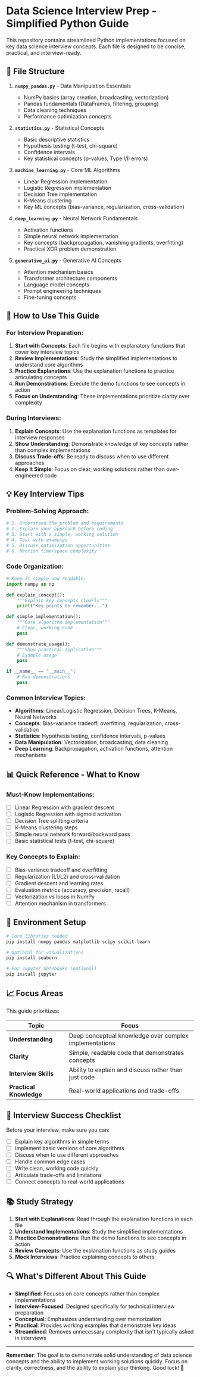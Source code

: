 # Data Science Interview Prep - Simplified Python Guide

This repository contains streamlined Python implementations focused on key data science interview concepts. Each file is designed to be concise, practical, and interview-ready.

## 📁 File Structure

1. **`numpy_pandas.py`** - Data Manipulation Essentials
   - NumPy basics (array creation, broadcasting, vectorization)
   - Pandas fundamentals (DataFrames, filtering, grouping)
   - Data cleaning techniques
   - Performance optimization concepts

2. **`statistics.py`** - Statistical Concepts
   - Basic descriptive statistics
   - Hypothesis testing (t-test, chi-square)
   - Confidence intervals
   - Key statistical concepts (p-values, Type I/II errors)

3. **`machine_learning.py`** - Core ML Algorithms
   - Linear Regression implementation
   - Logistic Regression implementation
   - Decision Tree implementation
   - K-Means clustering
   - Key ML concepts (bias-variance, regularization, cross-validation)

4. **`deep_learning.py`** - Neural Network Fundamentals
   - Activation functions
   - Simple neural network implementation
   - Key concepts (backpropagation, vanishing gradients, overfitting)
   - Practical XOR problem demonstration

5. **`generative_ai.py`** - Generative AI Concepts
   - Attention mechanism basics
   - Transformer architecture components
   - Language model concepts
   - Prompt engineering techniques
   - Fine-tuning concepts

## 🚀 How to Use This Guide

### For Interview Preparation:

1. **Start with Concepts**: Each file begins with explanatory functions that cover key interview topics
2. **Review Implementations**: Study the simplified implementations to understand core algorithms
3. **Practice Explanations**: Use the explanation functions to practice articulating concepts
4. **Run Demonstrations**: Execute the demo functions to see concepts in action
5. **Focus on Understanding**: These implementations prioritize clarity over complexity

### During Interviews:

1. **Explain Concepts**: Use the explanation functions as templates for interview responses
2. **Show Understanding**: Demonstrate knowledge of key concepts rather than complex implementations
3. **Discuss Trade-offs**: Be ready to discuss when to use different approaches
4. **Keep It Simple**: Focus on clear, working solutions rather than over-engineered code

## 💡 Key Interview Tips

### Problem-Solving Approach:
```python
# 1. Understand the problem and requirements
# 2. Explain your approach before coding
# 3. Start with a simple, working solution
# 4. Test with examples
# 5. Discuss optimization opportunities
# 6. Mention time/space complexity
```

### Code Organization:
```python
# Keep it simple and readable:
import numpy as np

def explain_concept():
    """Explain key concepts clearly"""
    print("Key points to remember...")

def simple_implementation():
    """Core algorithm implementation"""
    # Clear, working code
    pass

def demonstrate_usage():
    """Show practical application"""
    # Example usage
    pass

if __name__ == "__main__":
    # Run demonstrations
    pass
```

### Common Interview Topics:
- **Algorithms**: Linear/Logistic Regression, Decision Trees, K-Means, Neural Networks
- **Concepts**: Bias-variance tradeoff, overfitting, regularization, cross-validation
- **Statistics**: Hypothesis testing, confidence intervals, p-values
- **Data Manipulation**: Vectorization, broadcasting, data cleaning
- **Deep Learning**: Backpropagation, activation functions, attention mechanisms

## 📊 Quick Reference - What to Know

### Must-Know Implementations:
- [ ] Linear Regression with gradient descent
- [ ] Logistic Regression with sigmoid activation
- [ ] Decision Tree splitting criteria
- [ ] K-Means clustering steps
- [ ] Simple neural network forward/backward pass
- [ ] Basic statistical tests (t-test, chi-square)

### Key Concepts to Explain:
- [ ] Bias-variance tradeoff and overfitting
- [ ] Regularization (L1/L2) and cross-validation
- [ ] Gradient descent and learning rates
- [ ] Evaluation metrics (accuracy, precision, recall)
- [ ] Vectorization vs loops in NumPy
- [ ] Attention mechanism in transformers

## 🔧 Environment Setup

```bash
# Core libraries needed
pip install numpy pandas matplotlib scipy scikit-learn

# Optional for visualizations
pip install seaborn

# For Jupyter notebooks (optional)
pip install jupyter
```

## 📈 Focus Areas

This guide prioritizes:

| Topic | Focus |
|-------|-------|
| **Understanding** | Deep conceptual knowledge over complex implementations |
| **Clarity** | Simple, readable code that demonstrates concepts |
| **Interview Skills** | Ability to explain and discuss rather than just code |
| **Practical Knowledge** | Real-world applications and trade-offs |

## 🎯 Interview Success Checklist

Before your interview, make sure you can:

- [ ] Explain key algorithms in simple terms
- [ ] Implement basic versions of core algorithms
- [ ] Discuss when to use different approaches
- [ ] Handle common edge cases
- [ ] Write clean, working code quickly
- [ ] Articulate trade-offs and limitations
- [ ] Connect concepts to real-world applications

## 📚 Study Strategy

1. **Start with Explanations**: Read through the explanation functions in each file
2. **Understand Implementations**: Study the simplified implementations
3. **Practice Demonstrations**: Run the demo functions to see concepts in action
4. **Review Concepts**: Use the explanation functions as study guides
5. **Mock Interviews**: Practice explaining concepts to others

## 🔍 What's Different About This Guide

- **Simplified**: Focuses on core concepts rather than complex implementations
- **Interview-Focused**: Designed specifically for technical interview preparation
- **Conceptual**: Emphasizes understanding over memorization
- **Practical**: Provides working examples that demonstrate key ideas
- **Streamlined**: Removes unnecessary complexity that isn't typically asked in interviews

---

**Remember**: The goal is to demonstrate solid understanding of data science concepts and the ability to implement working solutions quickly. Focus on clarity, correctness, and the ability to explain your thinking. Good luck! 🚀